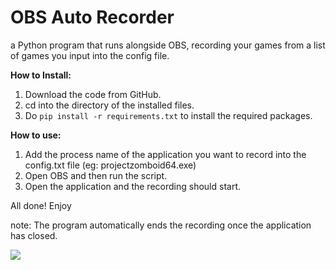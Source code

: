 # **OBS Auto Recorder**
a Python program that runs alongside OBS, recording your games from a list of games you input into the config file.

**How to Install:**
1. Download the code from GitHub.
2. cd into the directory of the installed files.
3. Do `pip install -r requirements.txt` to install the required packages.

**How to use:**
1. Add the process name of the application you want to record into the config.txt file (eg: projectzomboid64.exe)
2. Open OBS and then run the script.
3. Open the application and the recording should start.

All done! Enjoy

note: The program automatically ends the recording once the application has closed.

![](https://www.logo.wine/a/logo/Open_Broadcaster_Software/Open_Broadcaster_Software-Logo.wine.svg)
